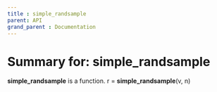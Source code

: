 ```yaml
---
title : simple_randsample
parent: API
grand_parent : Documentation
---
```

# Summary for: **simple_randsample**

**simple_randsample** is a function.
r = **simple_randsample**(v, n)

